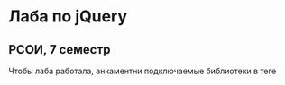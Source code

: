 # Лаба по jQuery
## РСОИ, 7 семестр

Чтобы лаба работала, анкаментни подключаемые библиотеки в теге <head>
